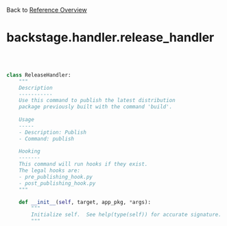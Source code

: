 
Back to [Reference Overview](https://github.com/pyrustic/backstage/blob/master/docs/reference/README.md#readme)

# backstage.handler.release\_handler



<br>


```python

class ReleaseHandler:
    """
    Description
    -----------
    Use this command to publish the latest distribution
    package previously built with the command 'build'.
    
    Usage
    -----
    - Description: Publish
    - Command: publish
    
    Hooking
    -------
    This command will run hooks if they exist.
    The legal hooks are:
    - pre_publishing_hook.py
    - post_publishing_hook.py
    """

    def __init__(self, target, app_pkg, *args):
        """
        Initialize self.  See help(type(self)) for accurate signature.
        """

```

